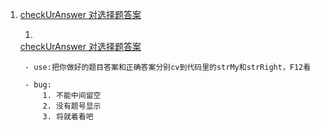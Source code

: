 1. [checkUrAnswer  对选择题答案](#1)



    1. 
    <a id='1' href='https://holykillin.github.io/something/checkUrAnswer.html'>
    checkUrAnswer  对选择题答案</a>

        - use:把你做好的题目答案和正确答案分别cv到代码里的strMy和strRight，F12看

        - bug:  
            1. 不能中间留空
            2. 没有题号显示
            3. 将就着看吧

